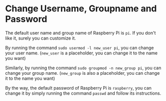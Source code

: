 # Change Username, Groupname and Password

The default user name and group name of Raspberry Pi is ``pi``. If you don't like it, surely you can customize it.

By running the command ``sudo usermod -l new_user pi``, you can change your user name. (``new_user`` is a placeholder, you can change it to the name you want)

Similarly, by running the command ``sudo groupmod -n new_group pi``, you can change your group name. (``new_group`` is also a placeholder, you can change it to the name you want)

By the way, the default password of Raspberry Pi is ``raspberry``, you can change it by simply running the command ``passwd`` and follow its instructions.